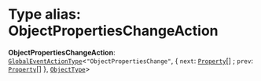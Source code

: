 # Type alias: ObjectPropertiesChangeAction

**ObjectPropertiesChangeAction**: [`GlobalEventActionType`](/auto-docs/variable-plugin/interfaces/GlobalEventActionType.md)<`"ObjectPropertiesChange"`, { `next`: [`Property`](/auto-docs/variable-plugin/classes/Property.md)\[] ; `prev`: [`Property`](/auto-docs/variable-plugin/classes/Property.md)\[]  }, [`ObjectType`](/auto-docs/variable-plugin/classes/ObjectType.md)>
